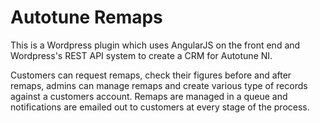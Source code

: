 # Autotune Remaps

This is a Wordpress plugin which uses AngularJS on the front end and Wordpress's REST API system to create a CRM for Autotune NI.

Customers can request remaps, check their figures before and after remaps, admins can manage remaps and create various type of records against a customers account.
Remaps are managed in a queue and notifications are emailed out to customers at every stage of the process.
